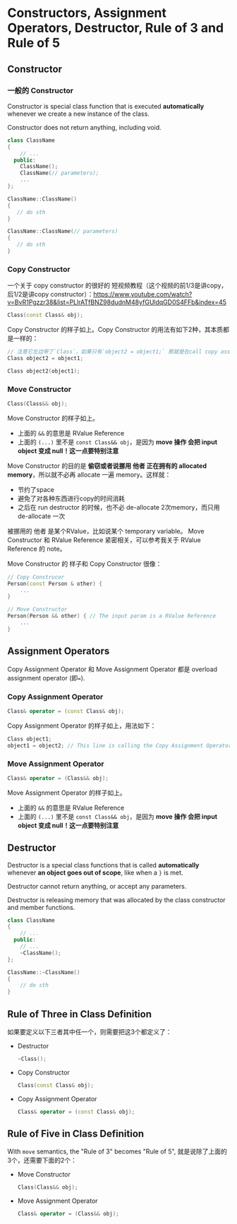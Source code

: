 # Constructors, Assignment Operators, Destructor, Rule of 3 and Rule of 5

## Constructor
### 一般的 Constructor

Constructor is special class function that is executed **automatically** whenever we create a new instance of the class.

Constructor does not return anything, including void.

```cpp
class ClassName
{
    // ...
  public:
    ClassName();
    ClassName(// parameters);
    ...
};

ClassName::ClassName()
{
   // do sth
}

ClassName::ClassName(// parameters)
{
   // do sth 
}
```

### Copy Constructor
一个关于 copy constructor 的很好的 短视频教程（这个视频的前1/3是讲copy，后1/2是讲copy constructor）：https://www.youtube.com/watch?v=BvR1Pgzzr38&list=PLlrATfBNZ98dudnM48yfGUldqGD0S4FFb&index=45

```cpp
Class(const Class& obj);
```  
Copy Constructor 的样子如上。Copy Constructor 的用法有如下2种，其本质都是一样的：
```cpp
// 注意它左边带了`Class`，如果只有`object2 = object1;` 那就是在call copy assignment operator
Class object2 = object1;
```
```cpp
Class object2(object1);
```

### Move Constructor
```cpp
Class(Class&& obj);
```
Move Constructor 的样子如上。
* 上面的 `&&` 的意思是 RValue Reference
* 上面的 `(...)` 里不是 `const Class&& obj`，是因为 **move 操作 会把 input object 变成 null！这一点要特别注意**

Move Constructor 的目的是 **偷窃或者说挪用 他者 正在拥有的 allocated memory**，所以就不必再 allocate 一遍 memory。这样就：
* 节约了space
* 避免了对各种东西进行copy的时间消耗
* 之后在 run destructor 的时候，也不必 de-allocate 2次memory，而只用 de-allocate 一次

被挪用的 他者 是某个RValue，比如说某个 temporary variable。
Move Constructor 和 RValue Reference 紧密相关，可以参考我关于 RValue Reference 的 note。

Move Constructor 的 样子和 Copy Constructor 很像：
```cpp
// Copy Construcor
Person(const Person & other) {
    ...
}

// Move Constructor
Person(Person && other) { // The input param is a RValue Reference
    ...
}
```

## Assignment Operators
Copy Assignment Operator 和 Move Assignment Operator 都是 overload assignment operator (即`=`).

### Copy Assignment Operator
```cpp
Class& operator = (const Class& obj);
```
Copy Assignment Operator 的样子如上，用法如下：
```cpp
Class object1;
object1 = object2; // This line is calling the Copy Assignment Operator
```


### Move Assignment Operator
```cpp
Class& operator = (Class&& obj);
```
Move Assignment Operator 的样子如上。
* 上面的 `&&` 的意思是 RValue Reference
* 上面的 `(...)` 里不是 `const Class&& obj`，是因为 **move 操作 会把 input object 变成 null！这一点要特别注意**


## Destructor
Destructor is a special class functions that is called **automatically** whenever **an object goes out of scope**, like when a `}` is met.

Destructor cannot return anything, or accept any parameters.

Destructor is releasing memory that was allocated by the class constructor and member functions.

```cpp
class ClassName
{
    // ...
  public:
    // ...
    ~ClassName();
};

ClassName::~ClassName()
{
    // do sth
}
```

## Rule of Three in Class Definition

如果要定义以下三者其中任一个，则需要把这3个都定义了：
* Destructor
  ```cpp
  ~Class();
  ```
* Copy Constructor
  ```cpp
  Class(const Class& obj);
  ```
* Copy Assignment Operator
  ```cpp
  Class& operator = (const Class& obj);
  ```

## Rule of Five in Class Definition
With `move` semantics, the "Rule of 3" becomes "Rule of 5", 就是说除了上面的3个，还需要下面的2个：
* Move Constructor
  ```cpp
  Class(Class&& obj);
  ```
* Move Assignment Operator
  ```cpp
  Class& operator = (Class&& obj);
  ```
